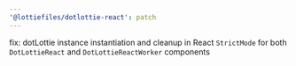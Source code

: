 ```yaml
---
'@lottiefiles/dotlottie-react': patch
---
```


fix: dotLottie instance instantiation and cleanup in React `StrictMode` for both `DotLottieReact` and `DotLottieReactWorker` components
